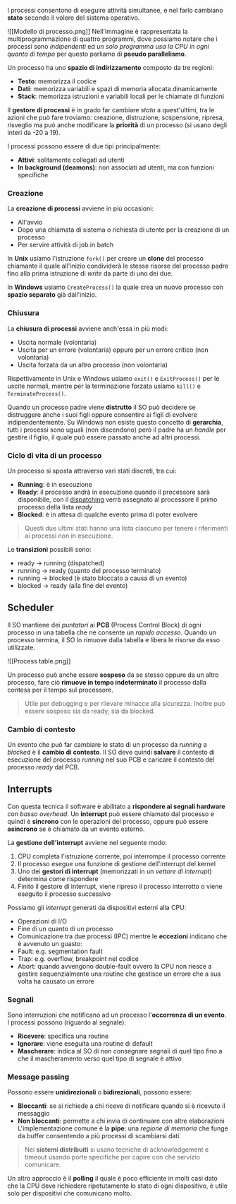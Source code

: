 I processi consentono di eseguire attività simultanee, e nel farlo cambiano **stato** secondo il volere del sistema operativo.

![[Modello di processo.png]]
Nell'immagine è rappresentata la multiprogrammazione di quattro programmi, dove possiamo notare che i processi sono _indipendenti_ ed _un solo programma usa la CPU in ogni quanto di tempo_ per questo parliamo di **pseudo parallelismo**.

Un processo ha uno **spazio di indirizzamento** composto da tre regioni:
- **Testo**: memorizza il codice
- **Dati**: memorizza variabili e spazi di memoria allocata dinamicamente
- **Stack**: memorizza istruzioni e variabili locali per le chiamate di funzioni

Il **gestore di processi** è in grado far cambiare _stato_ a quest'ultimi, tra le azioni che può fare troviamo: creazione, distruzione, sospensione, ripresa, risveglio ma può anche modificare la **priorità** di un processo (si usano degli interi da -20 a 19).

I processi possono essere di due tipi principalmente:
- **Attivi**: solitamente collegati ad utenti
- **In background (deamons)**: non associati ad utenti, ma con funzioni specifiche
### Creazione
La **creazione di processi** avviene in più occasioni:
- All'avvio
- Dopo una chiamata di sistema o richiesta di utente per la creazione di un processo
- Per servire attività di job in batch

In **Unix** usiamo l'istruzione `fork()` per creare un **clone** del processo chiamante il quale all'inizio condividerà le stesse risorse del processo padre fino alla prima istruzione di _write_ da parte di uno dei due.

In **Windows** usiamo `CreateProcess()` la quale crea un nuovo processo con **spazio separato** già dall'inizio.
### Chiusura
La **chiusura di processi** avviene anch'essa in più modi:
- Uscita normale (volontaria)
- Uscita per un errore (volontaria) oppure per un errore critico (non volontaria)
- Uscita forzata da un altro processo (non volontaria)

Rispettivamente in Unix e Windows usiamo `exit()` e `ExitProcess()` per le uscite normali, mentre per la terminazione forzata usiamo `kill()` e `TerminateProcess()`.

Quando un processo padre viene **distrutto** il SO può decidere se distruggere anche i suoi figli oppure consentire ai figli di evolvere indipendentemente.
Su Windows non esiste questo concetto di **gerarchia**, tutti i processi sono uguali (non discendono) però il padre ha un _handle_ per gestire il figlio, il quale può essere passato anche ad altri processi.

### Ciclo di vita di un processo
Un processo si sposta attraverso vari stati discreti, tra cui:
- **Running**: è in esecuzione
- **Ready**: il processo andrà in esecuzione quando il processore sarà disponibile, con il <u>dispatching</u> verrà assegnato al processore il primo processo della lista _ready_
- **Blocked**: è in attesa di qualche evento prima di poter evolvere
>Questi due ultimi stati hanno una lista ciascuno per tenere i riferimenti ai processi non in esecuzione.

Le **transizioni** possibili sono:
- ready -> running (dispatched)
- running -> ready (quanto del processo terminato)
- running -> blocked (è stato bloccato a causa di un evento)
- blocked -> ready (alla fine del evento)

## Scheduler
Il SO mantiene dei _puntatori_ ai **PCB** (Process Control Block) di ogni processo in una tabella che ne consente un _rapido accesso_.
Quando un processo termina, il SO lo rimuove dalla tabella e libera le risorse da esso utilizzate.

![[Process table.png]]

Un processo può anche essere **sospeso** da se stesso oppure da un altro processo, fare ciò **rimuove in tempo indeterminato** il processo dalla contesa per il tempo sul processore.
>Utile per debugging e per rilevare minacce alla sicurezza.
>Inoltre può essere sospeso sia da ready, sia da blocked.

### Cambio di contesto
Un evento che può far cambiare lo stato di un processo da _running_ a _blocked_ è il **cambio di contesto**.
Il SO deve quindi **salvare** il contesto di esecuzione del processo _running_ nel suo PCB e caricare il contesto del processo _ready_ dal PCB.

## Interrupts
Con questa tecnica il software è abilitato a **rispondere ai segnali hardware** con _basso overhead_.
Un **interrupt** può essere chiamato dal processo e quindi è **sincrono** con le operazioni del processo, oppure può essere **asincrono** se è chiamato da un evento esterno.

La **gestione dell'interrupt** avviene nel seguente modo:
1. CPU completa l'istruzione corrente, poi interrompe il processo corrente
2. Il processo esegue una funzione di gestione dell'interrupt del kernel
3. Uno dei **gestori di interrupt** (memorizzati in un _vettore di interrupt_) determina come rispondere
4. Finito il gestore di interrupt, viene ripreso il processo interrotto o viene eseguito il processo successivo

Possiamo gli _interrupt_ generati da dispositivi esterni alla CPU:
- Operazioni di I/O
- Fine di un quanto di un processo
- Comunicazione tra due processi (IPC)
mentre le **eccezioni** indicano che è avvenuto un guasto:
- Fault: e.g. segmentation fault
- Trap: e.g. overflow, breakpoint nel codice
- Abort: quando avvengono double-fault ovvero la CPU non riesce a gestire sequenzialmente una routine che gestisce un errore che a sua volta ha causato un errore

### Segnali
Sono interruzioni che notificano ad un processo l'**occorrenza di un evento**.
I processi possono (riguardo al segnale):
- **Ricevere**: specifica una routine
- **Ignorare**: viene eseguita una routine di default
- **Mascherare**: indica al SO di non consegnare segnali di quel tipo fino a che il mascheramento verso quel tipo di segnale è attivo

### Message passing
Possono essere **unidirezionali** o **bidirezionali**, possono essere:
- **Bloccanti**: se si richiede a chi riceve di notificare quando si è ricevuto il messaggio
- **Non bloccanti**: permette a chi invia di continuare con altre elaborazioni
L'implementazione comune è la **pipe**: una _regione di memoria_ che funge da buffer consentendo a più processi di scambiarsi dati.

>Nei **sistemi distribuiti** si usano tecniche di acknowledgement e timeout usando porte specifiche per capire con che servizio comunicare.


Un altro approccio è il **polling** il quale è poco efficiente in molti casi dato che la CPU deve richiedere ripetutamente lo stato di ogni dispositivo, è utile solo per dispositivi che comunicano molto.